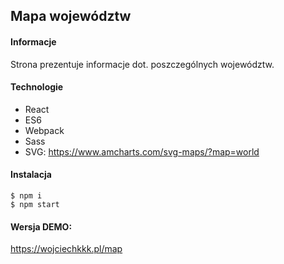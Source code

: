 ## Mapa województw
#### Informacje
Strona prezentuje informacje dot. poszczególnych województw.
	
#### Technologie
* React
* ES6
* Webpack
* Sass
* SVG: https://www.amcharts.com/svg-maps/?map=world
	
#### Instalacja
```
$ npm i
$ npm start
```

#### Wersja DEMO:
https://wojciechkkk.pl/map

